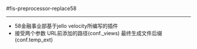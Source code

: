 #fis-preprocessor-replace58
******
* 58金融事业部基于jello velocity所编写的插件
* 接受两个参数 URL前添加的路径(conf._views) 最终生成文件后缀(conf.temp_ext)